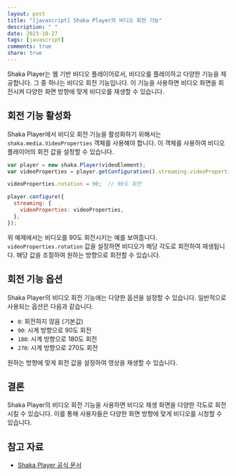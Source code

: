 ```yaml
---
layout: post
title: "[javascript] Shaka Player의 비디오 회전 기능"
description: " "
date: 2023-10-27
tags: [javascript]
comments: true
share: true
---
```


Shaka Player는 웹 기반 비디오 플레이어로서, 비디오를 플레이하고 다양한 기능을 제공합니다. 그 중 하나는 비디오 회전 기능입니다. 이 기능을 사용하면 비디오 화면을 회전시켜 다양한 화면 방향에 맞게 비디오를 재생할 수 있습니다.

## 회전 기능 활성화

Shaka Player에서 비디오 회전 기능을 활성화하기 위해서는 `shaka.media.VideoProperties` 객체를 사용해야 합니다. 이 객체를 사용하여 비디오 플레이어의 회전 값을 설정할 수 있습니다.

```javascript
var player = new shaka.Player(videoElement);
var videoProperties = player.getConfiguration().streaming.videoProperties;

videoProperties.rotation = 90;  // 90도 회전

player.configure({
  streaming: {
    videoProperties: videoProperties,
  },
});

```

위 예제에서는 비디오를 90도 회전시키는 예를 보여줍니다. `videoProperties.rotation` 값을 설정하면 비디오가 해당 각도로 회전하여 재생됩니다. 해당 값을 조절하여 원하는 방향으로 회전할 수 있습니다.

## 회전 기능 옵션

Shaka Player의 비디오 회전 기능에는 다양한 옵션을 설정할 수 있습니다. 일반적으로 사용되는 옵션은 다음과 같습니다.

- `0`: 회전하지 않음 (기본값)
- `90`: 시계 방향으로 90도 회전
- `180`: 시계 방향으로 180도 회전
- `270`: 시계 방향으로 270도 회전

원하는 방향에 맞게 회전 값을 설정하여 영상을 재생할 수 있습니다.

## 결론

Shaka Player의 비디오 회전 기능을 사용하면 비디오 재생 화면을 다양한 각도로 회전시킬 수 있습니다. 이를 통해 사용자들은 다양한 화면 방향에 맞게 비디오를 시청할 수 있습니다.

## 참고 자료

- [Shaka Player 공식 문서](https://shaka-player-demo.appspot.com/docs/api/tutorial-player-config.html#videoproperties)